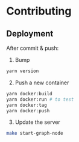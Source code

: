 # Contributing

## Deployment

After commit & push:

1. Bump

  ```sh
  yarn version
  ```

2. Push a new container

  ```sh
  yarn docker:build
  yarn docker:run # to test
  yarn docker:tag
  yarn docker:push
  ```

3. Update the server

  ```sh
  make start-graph-node
  ```
